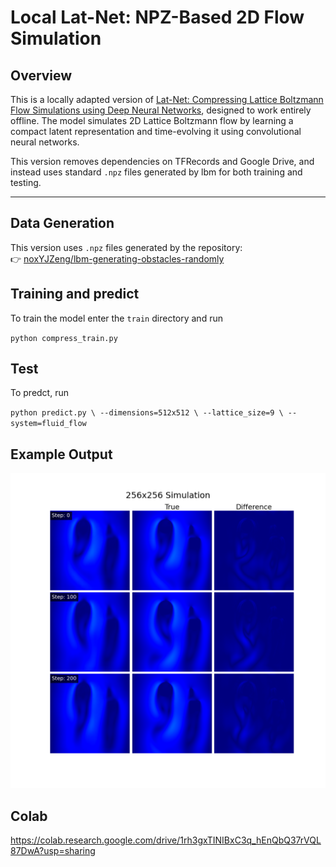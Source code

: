 # Local Lat-Net: NPZ-Based 2D Flow Simulation

## Overview

This is a locally adapted version of [Lat-Net: Compressing Lattice Boltzmann Flow Simulations using Deep Neural Networks](https://arxiv.org/abs/1705.09036), designed to work entirely offline. The model simulates 2D Lattice Boltzmann flow by learning a compact latent representation and time-evolving it using convolutional neural networks.

This version removes dependencies on TFRecords and Google Drive, and instead uses standard `.npz` files generated by lbm for both training and testing.

---

## Data Generation

This version uses `.npz` files generated by the repository:  
👉 [noxYJZeng/lbm-generating-obstacles-randomly](https://github.com/noxYJZeng/lbm-generating-obstacles-randomly)

## Training and predict
To train the model enter the `train` directory and run

`
python compress_train.py
`
## Test

To predct, run

`
python predict.py \
  --dimensions=512x512 \
  --lattice_size=9 \
  --system=fluid_flow
`

## Example Output

![output](256x256_flow_image.png)

## Colab 

https://colab.research.google.com/drive/1rh3gxTINIBxC3q_hEnQbQ37rVQL87DwA?usp=sharing
